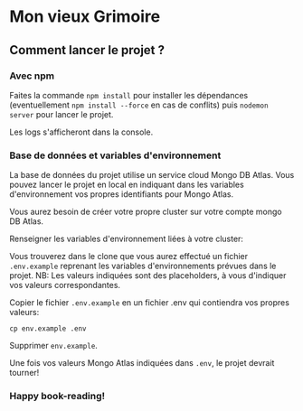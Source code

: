 # Mon vieux Grimoire


## Comment lancer le projet ? 

### Avec npm

Faites la commande `npm install` pour installer les dépendances (eventuellement `npm install --force` en cas de conflits) puis `nodemon server` pour lancer le projet. 

Les logs s'afficheront dans la console.

### Base de données et variables d'environnement

La base de données du projet utilise un service cloud Mongo DB Atlas.
Vous pouvez lancer le projet en local en indiquant dans les variables d'environnement vos propres identifiants pour Mongo Atlas.

Vous aurez besoin de créer votre propre cluster sur votre compte mongo DB Atlas.

Renseigner les variables d'environnement liées à votre cluster:

Vous trouverez dans le clone que vous aurez effectué un fichier `.env.example` reprenant les variables d'environnements prévues dans le projet.
NB: Les valeurs indiquées sont des placeholders, à vous d'indiquer vos valeurs correspondantes.

Copier le fichier `.env.example` en un fichier .env qui contiendra vos propres valeurs:
```shell
cp env.example .env
```

Supprimer `env.example`.

Une fois vos valeurs Mongo Atlas indiquées dans `.env`, le projet devrait tourner!

### Happy book-reading!
